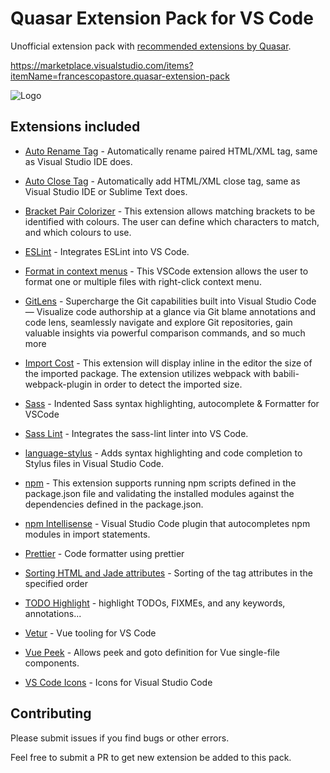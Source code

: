 # Quasar Extension Pack for VS Code

Unofficial extension pack with [recommended extensions by Quasar](https://quasar.dev/start/vs-code-configuration#Recommended-additional-VS-Code-extensions-and-settings-updates).

https://marketplace.visualstudio.com/items?itemName=francescopastore.quasar-extension-pack

![Logo](https://github.com/francescopastore/quasar-extension-pack/raw/master/icon.png "Logo")

## Extensions included
- [Auto Rename Tag](https://marketplace.visualstudio.com/items?itemName=formulahendry.auto-rename-tag)
\- Automatically rename paired HTML/XML tag, same as Visual Studio IDE does.

- [Auto Close Tag](https://marketplace.visualstudio.com/items?itemName=formulahendry.auto-close-tag) 
\- Automatically add HTML/XML close tag, same as Visual Studio IDE or Sublime Text does.

- [Bracket Pair Colorizer](https://marketplace.visualstudio.com/items?itemName=CoenraadS.bracket-pair-colorizer)
\- This extension allows matching brackets to be identified with colours. The user can define which characters to match, and which colours to use.

- [ESLint](https://marketplace.visualstudio.com/items?itemName=dbaeumer.vscode-eslint)
\- Integrates ESLint into VS Code.

- [Format in context menus](https://marketplace.visualstudio.com/items?itemName=lacroixdavid1.vscode-format-context-menu)
\- This VSCode extension allows the user to format one or multiple files with right-click context menu.

- [GitLens](https://marketplace.visualstudio.com/items?itemName=eamodio.gitlens)
\- Supercharge the Git capabilities built into Visual Studio Code — Visualize code authorship at a glance via Git blame annotations and code lens, seamlessly navigate and explore Git repositories, gain valuable insights via powerful comparison commands, and so much more

- [Import Cost](https://marketplace.visualstudio.com/items?itemName=wix.vscode-import-cost)
\- This extension will display inline in the editor the size of the imported package. The extension utilizes webpack with babili-webpack-plugin in order to detect the imported size. 

- [Sass](https://marketplace.visualstudio.com/items?itemName=Syler.sass-indented)
\- Indented Sass syntax highlighting, autocomplete & Formatter for VSCode

- [Sass Lint](https://marketplace.visualstudio.com/items?itemName=glen-84.sass-lint)
\- Integrates the sass-lint linter into VS Code.

- [language-stylus](https://marketplace.visualstudio.com/items?itemName=sysoev.language-stylus)
\- Adds syntax highlighting and code completion to Stylus files in Visual Studio Code.

- [npm](https://marketplace.visualstudio.com/items?itemName=eg2.vscode-npm-script)
\- This extension supports running npm scripts defined in the package.json file and validating the installed modules against the dependencies defined in the package.json.

- [npm Intellisense](https://marketplace.visualstudio.com/items?itemName=christian-kohler.npm-intellisense)
\- Visual Studio Code plugin that autocompletes npm modules in import statements.

- [Prettier](https://marketplace.visualstudio.com/items?itemName=esbenp.prettier-vscode)
\- Code formatter using prettier

- [Sorting HTML and Jade attributes](https://marketplace.visualstudio.com/items?itemName=mrmlnc.vscode-attrs-sorter)
\- Sorting of the tag attributes in the specified order

- [TODO Highlight](https://marketplace.visualstudio.com/items?itemName=wayou.vscode-todo-highlight)
\- highlight TODOs, FIXMEs, and any keywords, annotations...

- [Vetur](https://marketplace.visualstudio.com/items?itemName=octref.vetur)
\- Vue tooling for VS Code

- [Vue Peek](https://marketplace.visualstudio.com/items?itemName=dariofuzinato.vue-peek)
\- Allows peek and goto definition for Vue single-file components.

- [VS Code Icons](https://marketplace.visualstudio.com/items?itemName=robertohuertasm.vscode-icons)
\- Icons for Visual Studio Code

## Contributing

Please submit issues if you find bugs or other errors.

Feel free to submit a PR to get new extension be added to this pack.